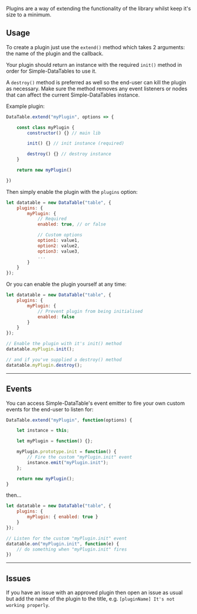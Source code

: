 Plugins are a way of extending the functionality of the library whilst keep it's size to a minimum.

## Usage

To create a plugin just use the `extend()` method which takes 2 arguments: the name of the plugin and the callback.

Your plugin should return an instance with the required `init()` method in order for Simple-DataTables to use it.

A `destroy()` method is preferred as well so the end-user can kill the plugin as necessary. Make sure the method removes any event listeners or nodes that can affect the current Simple-DataTables instance.

Example plugin:

```javascript
DataTable.extend("myPlugin", options => {

    const class myPlugin {
        constructor() {} // main lib

        init() {} // init instance (required)

        destroy() {} // destroy instance
    }

    return new myPlugin()

})

```

Then simply enable the plugin with the `plugins` option:

```javascript
let datatable = new DataTable("table", {
    plugins: {
        myPlugin: {
            // Required
            enabled: true, // or false

            // Custom options
            option1: value1,
            option2: value2,
            option3: value3,
            ...
        }
    }
});
```

Or you can enable the plugin yourself at any time: 

```javascript
let datatable = new DataTable("table", {
    plugins: {
        myPlugin: {
            // Prevent plugin from being initialised
            enabled: false
        }
    }
});

// Enable the plugin with it's init() method
datatable.myPlugin.init();

// and if you've supplied a destroy() method
datatable.myPlugin.destroy();
```

---

## Events

You can access Simple-DataTable's event emitter to fire your own custom events for the end-user to listen for:

```javascript
DataTable.extend("myPlugin", function(options) {

    let instance = this;

    let myPlugin = function() {};

    myPlugin.prototype.init = function() {
        // Fire the custom "myPlugin.init" event
        instance.emit("myPlugin.init");
    };

    return new myPlugin();
}
```

then...

```javascript
let datatable = new DataTable("table", {
    plugins: {
        myPlugin: { enabled: true }
    }
});

// Listen for the custom "myPlugin.init" event
datatable.on("myPlugin.init", function(e) {
    // do something when "myPlugin.init" fires
})
```

---


## Issues

If you have an issue with an approved plugin then open an issue as usual but add the name of the plugin to the title, e.g. `[pluginName] It's not working properly`.